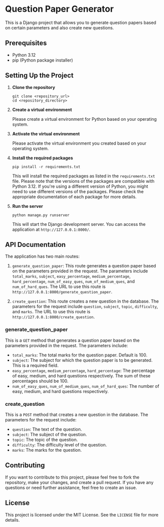 # Question Paper Generator

This is a Django project that allows you to generate question papers based on certain parameters and also create new questions.

## Prerequisites

- Python 3.12
- pip (Python package installer)

## Setting Up the Project

1. **Clone the repository**

    ```
    git clone <repository_url>
    cd <repository_directory>
    ```

2. **Create a virtual environment**

    Please create a virtual environment for Python based on your operating system.

3. **Activate the virtual environment**

    Please activate the virtual environment you created based on your operating system.

4. **Install the required packages**

    ```
    pip install -r requirements.txt
    ```

    This will install the required packages as listed in the `requirements.txt` file. Please note that the versions of the packages are compatible with Python 3.12. If you're using a different version of Python, you might need to use different versions of the packages. Please check the appropriate documentation of each package for more details.

5. **Run the server**

    ```
    python manage.py runserver
    ```

    This will start the Django development server. You can access the application at `http://127.0.0.1:8000/`.

## API Documentation

The application has two main routes:

1. `generate_question_paper`: This route generates a question paper based on the parameters provided in the request. The parameters include `total_marks`, `subject`, `easy_percentage`, `medium_percentage`, `hard_percentage`, `num_of_easy_ques`, `num_of_medium_ques`, and `num_of_hard_ques`. The URL to use this route is `http://127.0.0.1:8000/generate_question_paper`.

2. `create_question`: This route creates a new question in the database. The parameters for the request include `question`, `subject`, `topic`, `difficulty`, and `marks`. The URL to use this route is `http://127.0.0.1:8000/create_question`.

### generate_question_paper

This is a `GET` method that generates a question paper based on the parameters provided in the request. The parameters include:

- `total_marks`: The total marks for the question paper. Default is 100.
- `subject`: The subject for which the question paper is to be generated. This is a required field.
- `easy_percentage`, `medium_percentage`, `hard_percentage`: The percentage of easy, medium, and hard questions respectively. The sum of these percentages should be 100.
- `num_of_easy_ques`, `num_of_medium_ques`, `num_of_hard_ques`: The number of easy, medium, and hard questions respectively.

### create_question

This is a `POST` method that creates a new question in the database. The parameters for the request include:

- `question`: The text of the question.
- `subject`: The subject of the question.
- `topic`: The topic of the question.
- `difficulty`: The difficulty level of the question.
- `marks`: The marks for the question.

## Contributing

If you want to contribute to this project, please feel free to fork the repository, make your changes, and create a pull request. If you have any questions or need further assistance, feel free to create an issue.

## License

This project is licensed under the MIT License. See the `LICENSE` file for more details.

